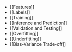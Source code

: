- [[Features]]
- [[Labels]]
- [[Training]]
- [[Inference and Prediction]]
- [[Validation and Testing]]
- [[Overfitting]]
- [[Underfitting]]
- [[Bias-Variance Trade-off]]